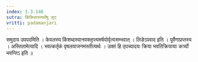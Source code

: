 ```yaml
---
index: 3.3.146
sutra: किंकिलास्त्यर्थेषु लृट्
vritti: padamanjari
---
```


 समुदाय उपपदमिति । केवलस्य किंशब्दस्यानवक्लृप्त्यमर्षयोर्वृत्यसम्भवात् । लिङेऽपवाद इति । पूर्वेणाप्रप्तस्य । अस्तितामेत्यादि । भवत्कर्तृकं वृषलयाजनमस्तीत्यर्थः । उक्तं हि ठ्पच्यादयः क्रिया भवतिक्रियायाः कर्त्र्यो भवन्तिऽ इति ॥
